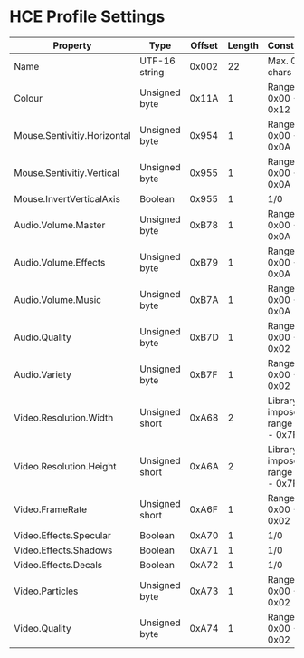 # HCE Profile Settings

| Property                    | Type           | Offset | Length | Constraints                        |
| --------------------------- | -------------- | ------ | ------ | ---------------------------------- |
| Name                        | UTF-16 string  | 0x002  | 22     | Max. 0xB chars                     |
| Colour                      | Unsigned byte  | 0x11A  | 1      | Range 0x00 - 0x12                  |
| Mouse.Sentivitiy.Horizontal | Unsigned byte  | 0x954  | 1      | Range 0x00 - 0x0A                  |
| Mouse.Sentivitiy.Vertical   | Unsigned byte  | 0x955  | 1      | Range 0x00 - 0x0A                  |
| Mouse.InvertVerticalAxis    | Boolean        | 0x955  | 1      | 1/0                                |
| Audio.Volume.Master         | Unsigned byte  | 0xB78  | 1      | Range 0x00 - 0x0A                  |
| Audio.Volume.Effects        | Unsigned byte  | 0xB79  | 1      | Range 0x00 - 0x0A                  |
| Audio.Volume.Music          | Unsigned byte  | 0xB7A  | 1      | Range 0x00 - 0x0A                  |
| Audio.Quality               | Unsigned byte  | 0xB7D  | 1      | Range 0x00 - 0x02                  |
| Audio.Variety               | Unsigned byte  | 0xB7F  | 1      | Range 0x00 - 0x02                  |
| Video.Resolution.Width      | Unsigned short | 0xA68  | 2      | Library imposes range 0x1 - 0x7FFF |
| Video.Resolution.Height     | Unsigned short | 0xA6A  | 2      | Library imposes range 0x1 - 0x7FFF |
| Video.FrameRate             | Unsigned short | 0xA6F  | 1      | Range 0x00 - 0x02                  |
| Video.Effects.Specular      | Boolean        | 0xA70  | 1      | 1/0                                |
| Video.Effects.Shadows       | Boolean        | 0xA71  | 1      | 1/0                                |
| Video.Effects.Decals        | Boolean        | 0xA72  | 1      | 1/0                                |
| Video.Particles             | Unsigned byte  | 0xA73  | 1      | Range 0x00 - 0x02                  |
| Video.Quality               | Unsigned byte  | 0xA74  | 1      | Range 0x00 - 0x02                  |